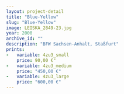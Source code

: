 ```yaml
---
layout: project-detail
title: "Blue-Yellow"
slug: "Blue-Yellow"
image: LEISKA_2849-23.jpg
year: 2000
archive_id: ""
description: "BFW Sachsen-Anhalt, Staßfurt"
prints:
-   variable: 4zu3_small
    price: 90,00 €"
-   variable: 4zu3_medium
    price: "450,00 €"
-   variable: 4zu3_large
    price: "600,00 €"
---
```

